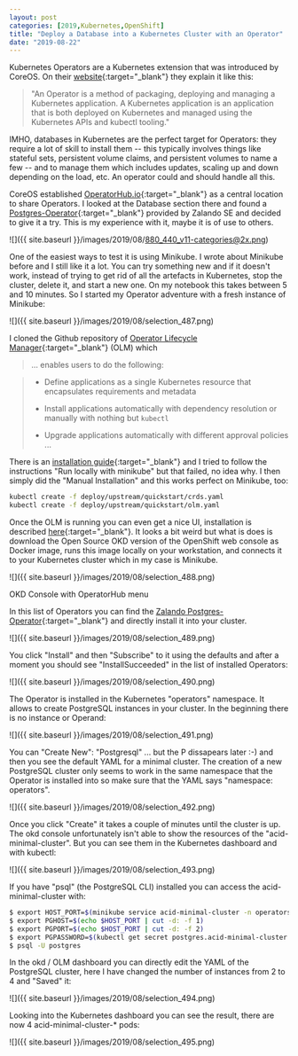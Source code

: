 ```yaml
---
layout: post
categories: [2019,Kubernetes,OpenShift]
title: "Deploy a Database into a Kubernetes Cluster with an Operator"
date: "2019-08-22"
---
```


Kubernetes Operators are a Kubernetes extension that was introduced by CoreOS. On their [website](https://coreos.com/operators/){:target="_blank"} they explain it like this:

> "An Operator is a method of packaging, deploying and managing a Kubernetes application. A Kubernetes application is an application that is both deployed on Kubernetes and managed using the Kubernetes APIs and kubectl tooling."

IMHO, databases in Kubernetes are the perfect target for Operators: they require a lot of skill to install them -- this typically involves things like stateful sets, persistent volume claims, and persistent volumes to name a few -- and to manage them which includes updates, scaling up and down depending on the load, etc. An operator could and should handle all this.

CoreOS established [OperatorHub.io](https://operatorhub.io){:target="_blank"} as a central location to share Operators. I looked at the Database section there and found a [Postgres-Operator](https://operatorhub.io/operator/postgres-operator){:target="_blank"} provided by Zalando SE and decided to give it a try. This is my experience with it, maybe it is of use to others.

![]({{ site.baseurl }}/images/2019/08/880_440_v11-categories@2x.png)

One of the easiest ways to test it is using Minikube. I wrote about Minikube before and I still like it a lot. You can try something new and if it doesn't work, instead of trying to get rid of all the artefacts in Kubernetes, stop the cluster, delete it, and start a new one. On my notebook this takes between 5 and 10 minutes. So I started my Operator adventure with a fresh instance of Minikube:

![]({{ site.baseurl }}/images/2019/08/selection_487.png)

I cloned the Github repository of [Operator Lifecycle Manager](https://github.com/operator-framework/operator-lifecycle-manager){:target="_blank"} (OLM) which

> ... enables users to do the following:

> - Define applications as a single Kubernetes resource that encapsulates requirements and metadata
> 
> - Install applications automatically with dependency resolution or manually with nothing but `kubectl`
> 
> - Upgrade applications automatically with different approval policies ...

There is an [installation guide](https://github.com/operator-framework/operator-lifecycle-manager/blob/master/Documentation/install/install.md){:target="_blank"} and I tried to follow the instructions "Run locally with minikube" but that failed, no idea why. I then simply did the "Manual Installation" and this works perfect on Minikube, too:

```sh
kubectl create -f deploy/upstream/quickstart/crds.yaml
kubectl create -f deploy/upstream/quickstart/olm.yaml
```

Once the OLM is running you can even get a nice UI, installation is described [here](https://github.com/operator-framework/operator-lifecycle-manager#user-interface){:target="_blank"}. It looks a bit weird but what is does is download the Open Source OKD version of the OpenShift web console as Docker image, runs this image locally on your workstation, and connects it to your Kubernetes cluster which in my case is Minikube.

![]({{ site.baseurl }}/images/2019/08/selection_488.png)

OKD Console with OperatorHub menu

In this list of Operators you can find the [Zalando Postgres-Operator](https://github.com/zalando/postgres-operator){:target="_blank"} and directly install it into your cluster.

![]({{ site.baseurl }}/images/2019/08/selection_489.png)

You click "Install" and then "Subscribe" to it using the defaults and after a moment you should see "InstallSucceeded" in the list of installed Operators:

![]({{ site.baseurl }}/images/2019/08/selection_490.png)

The Operator is installed in the Kubernetes "operators" namespace. It allows to create PostgreSQL instances in your cluster. In the beginning there is no instance or Operand:

![]({{ site.baseurl }}/images/2019/08/selection_491.png)

You can "Create New": "Postgresql" ... but the P dissapears later :-) and then you see the default YAML for a minimal cluster. The creation of a new PostgreSQL cluster only seems to work in the same namespace that the Operator is installed into so make sure that the YAML says "namespace: operators".

![]({{ site.baseurl }}/images/2019/08/selection_492.png)

Once you click "Create" it takes a couple of minutes until the cluster is up. The okd console unfortunately isn't able to show the resources of the "acid-minimal-cluster". But you can see them in the Kubernetes dashboard and with kubectl:

![]({{ site.baseurl }}/images/2019/08/selection_493.png)

If you have "psql" (the PostgreSQL CLI) installed you can access the acid-minimal-cluster with:

```sh
$ export HOST_PORT=$(minikube service acid-minimal-cluster -n operators --url | sed 's,.*/,,')  
$ export PGHOST=$(echo $HOST_PORT | cut -d: -f 1)  
$ export PGPORT=$(echo $HOST_PORT | cut -d: -f 2)  
$ export PGPASSWORD=$(kubectl get secret postgres.acid-minimal-cluster.credentials.postgresql.acid.zalan.do -n operators -o 'jsonpath={.data.password}' | base64 -d)  
$ psql -U postgres
```

In the okd / OLM dashboard you can directly edit the YAML of the PostgreSQL cluster, here I have changed the number of instances from 2 to 4 and "Saved" it:

![]({{ site.baseurl }}/images/2019/08/selection_494.png)

Looking into the Kubernetes dashboard you can see the result, there are now 4 acid-minimal-cluster-* pods:

![]({{ site.baseurl }}/images/2019/08/selection_495.png)
